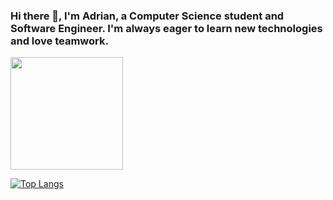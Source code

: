 ### Hi there 👋, I'm Adrian, a Computer Science student and Software Engineer. I'm always eager to learn new technologies and love teamwork.

<!--
**adrian13579/adrian13579** is a ✨ _special_ ✨ repository because its `README.md` (this file) appears on your GitHub profile.

Here are some ideas to get you started:

- 🔭 I’m currently working on ...
- 🌱 I’m currently learning ...
- 👯 I’m looking to collaborate on ...
- 🤔 I’m looking for help with ...
- 💬 Ask me about ...
- 📫 How to reach me: ...
- 😄 Pronouns: ...
- ⚡ Fun fact: ...
--> 

<img height="180em" src="https://github-readme-stats.vercel.app/api?username=adrian13579&show_icons=true&hide_border=true&&count_private=true&include_all_commits=true&theme=dark" />

[![Top Langs](https://github-readme-stats.vercel.app/api/top-langs/?username=adrian13579&&langs_count=10&layout=compact&theme=dark)](https://github.com/anuraghazra/github-readme-stats)

